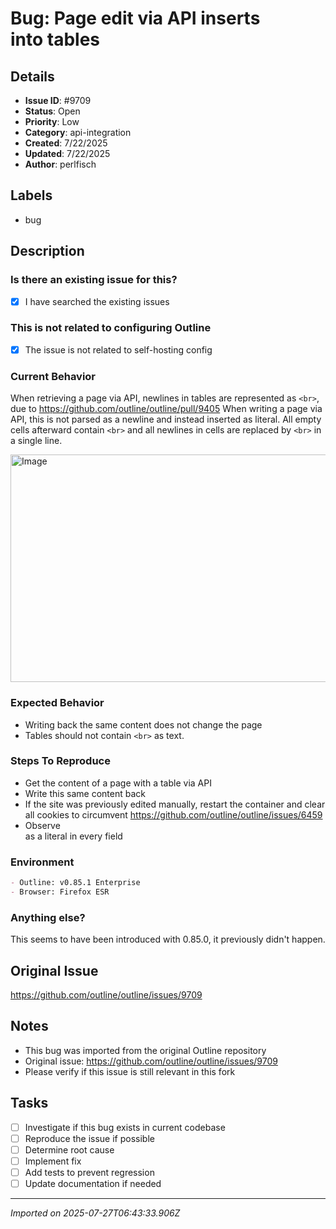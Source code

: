 # Bug: Page edit via API inserts <br> into tables

## Details
- **Issue ID**: #9709
- **Status**: Open
- **Priority**: Low
- **Category**: api-integration
- **Created**: 7/22/2025
- **Updated**: 7/22/2025
- **Author**: perlfisch


## Labels
- bug

## Description
### Is there an existing issue for this?

- [x] I have searched the existing issues

### This is not related to configuring Outline

- [x] The issue is not related to self-hosting config

### Current Behavior

When retrieving a page via API, newlines in tables are represented as `<br>`, due to https://github.com/outline/outline/pull/9405
When writing a page via API, this is not parsed as a newline and instead inserted as literal. All empty cells afterward contain `<br>` and all newlines in cells are replaced by `<br>` in a single line.

<img width="861" height="364" alt="Image" src="https://github.com/user-attachments/assets/944b2280-145f-48c9-beaf-63ee3bc02207" />

### Expected Behavior

- Writing back the same content does not change the page
- Tables should not contain `<br>` as text.

### Steps To Reproduce

- Get the content of a page with a table via API
- Write this same content back
- If the site was previously edited manually, restart the container and clear all cookies to circumvent https://github.com/outline/outline/issues/6459
- Observe <br> as a literal in every field 

### Environment

```markdown
- Outline: v0.85.1 Enterprise
- Browser: Firefox ESR
```

### Anything else?

This seems to have been introduced with 0.85.0, it previously didn't happen.

## Original Issue
https://github.com/outline/outline/issues/9709

## Notes
- This bug was imported from the original Outline repository
- Original issue: https://github.com/outline/outline/issues/9709
- Please verify if this issue is still relevant in this fork

## Tasks
- [ ] Investigate if this bug exists in current codebase
- [ ] Reproduce the issue if possible
- [ ] Determine root cause
- [ ] Implement fix
- [ ] Add tests to prevent regression
- [ ] Update documentation if needed

---
*Imported on 2025-07-27T06:43:33.906Z*
